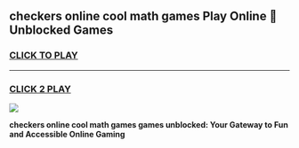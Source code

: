 
## checkers online cool math games Play Online 👋 Unblocked Games
<h3>
<a href="https://news.freeplayer.one?title=checkers_online_cool_math_games&ref=17CMG">CLICK TO PLAY</a></h3>
<hr>

<h3>
<a href="https://news.freeplayer.one?title=checkers_online_cool_math_games&ref=17CMG">CLICK 2 PLAY</a>
  
</h3>

<a href="https://news.freeplayer.one?title=checkers_online_cool_math_games&ref=17CMG/"><img src="https://clearcache.store/games.png"></a>


**checkers online cool math games games unblocked: Your Gateway to Fun and Accessible Online Gaming**
